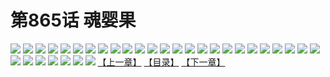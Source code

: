 # 第865话 魂婴果
![](https://mhpic.xiaomingtaiji.net/comic/D/斗破苍穹/第865话F0_279953/1.jpg-zymk.middle.webp)
![](https://mhpic.xiaomingtaiji.net/comic/D/斗破苍穹/第865话F0_279953/2.jpg-zymk.middle.webp)
![](https://mhpic.xiaomingtaiji.net/comic/D/斗破苍穹/第865话F0_279953/3.jpg-zymk.middle.webp)
![](https://mhpic.xiaomingtaiji.net/comic/D/斗破苍穹/第865话F0_279953/4.jpg-zymk.middle.webp)
![](https://mhpic.xiaomingtaiji.net/comic/D/斗破苍穹/第865话F0_279953/5.jpg-zymk.middle.webp)
![](https://mhpic.xiaomingtaiji.net/comic/D/斗破苍穹/第865话F0_279953/6.jpg-zymk.middle.webp)
![](https://mhpic.xiaomingtaiji.net/comic/D/斗破苍穹/第865话F0_279953/7.jpg-zymk.middle.webp)
![](https://mhpic.xiaomingtaiji.net/comic/D/斗破苍穹/第865话F0_279953/8.jpg-zymk.middle.webp)
![](https://mhpic.xiaomingtaiji.net/comic/D/斗破苍穹/第865话F0_279953/9.jpg-zymk.middle.webp)
![](https://mhpic.xiaomingtaiji.net/comic/D/斗破苍穹/第865话F0_279953/10.jpg-zymk.middle.webp)
![](https://mhpic.xiaomingtaiji.net/comic/D/斗破苍穹/第865话F0_279953/11.jpg-zymk.middle.webp)
![](https://mhpic.xiaomingtaiji.net/comic/D/斗破苍穹/第865话F0_279953/12.jpg-zymk.middle.webp)
![](https://mhpic.xiaomingtaiji.net/comic/D/斗破苍穹/第865话F0_279953/13.jpg-zymk.middle.webp)
![](https://mhpic.xiaomingtaiji.net/comic/D/斗破苍穹/第865话F0_279953/14.jpg-zymk.middle.webp)
![](https://mhpic.xiaomingtaiji.net/comic/D/斗破苍穹/第865话F0_279953/15.jpg-zymk.middle.webp)
![](https://mhpic.xiaomingtaiji.net/comic/D/斗破苍穹/第865话F0_279953/16.jpg-zymk.middle.webp)
![](https://mhpic.xiaomingtaiji.net/comic/D/斗破苍穹/第865话F0_279953/17.jpg-zymk.middle.webp)
![](https://mhpic.xiaomingtaiji.net/comic/D/斗破苍穹/第865话F0_279953/18.jpg-zymk.middle.webp)
![](https://mhpic.xiaomingtaiji.net/comic/D/斗破苍穹/第865话F0_279953/19.jpg-zymk.middle.webp)
![](https://mhpic.xiaomingtaiji.net/comic/D/斗破苍穹/第865话F0_279953/20.jpg-zymk.middle.webp)
![](https://mhpic.xiaomingtaiji.net/comic/D/斗破苍穹/第865话F0_279953/21.jpg-zymk.middle.webp)
![](https://mhpic.xiaomingtaiji.net/comic/D/斗破苍穹/第865话F0_279953/22.jpg-zymk.middle.webp)
![](https://mhpic.xiaomingtaiji.net/comic/D/斗破苍穹/第865话F0_279953/23.jpg-zymk.middle.webp)
![](https://mhpic.xiaomingtaiji.net/comic/D/斗破苍穹/第865话F0_279953/24.jpg-zymk.middle.webp)
![](https://mhpic.xiaomingtaiji.net/comic/D/斗破苍穹/第865话F0_279953/25.jpg-zymk.middle.webp)
![](https://mhpic.xiaomingtaiji.net/comic/D/斗破苍穹/第865话F0_279953/26.jpg-zymk.middle.webp)
![](https://mhpic.xiaomingtaiji.net/comic/D/斗破苍穹/第865话F0_279953/27.jpg-zymk.middle.webp)
![](https://mhpic.xiaomingtaiji.net/comic/D/斗破苍穹/第865话F0_279953/28.jpg-zymk.middle.webp)
![](https://mhpic.xiaomingtaiji.net/comic/D/斗破苍穹/第865话F0_279953/29.jpg-zymk.middle.webp)
![](https://mhpic.xiaomingtaiji.net/comic/D/斗破苍穹/第865话F0_279953/30.jpg-zymk.middle.webp)
![](https://mhpic.xiaomingtaiji.net/comic/D/斗破苍穹/第865话F0_279953/31.jpg-zymk.middle.webp)
![](https://mhpic.xiaomingtaiji.net/comic/D/斗破苍穹/第865话F0_279953/32.jpg-zymk.middle.webp)
[【上一章】](./868.md)
[【目录】](./READMD.md)
[【下一章】](./870.md)
